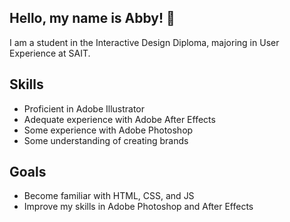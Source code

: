 <section> <!--introduction-->
  <h1>Hello, my name is Abby! 👋</h1>
  <p>I am a student in the Interactive Design Diploma, majoring in User Experience at SAIT.</p>
</section>
<section> <!--skills-->
  <h2>Skills</h2>
  <ul>
    <li>Proficient in Adobe Illustrator</li>
    <li>Adequate experience with Adobe After Effects</li>
    <li>Some experience with Adobe Photoshop</li>
    <li>Some understanding of creating brands</li>
  </ul>
</section>
<section> <!--goals-->
  <h2>Goals</h2>
  <ul>
    <li>Become familiar with HTML, CSS, and JS</li>
    <li>Improve my skills in Adobe Photoshop and After Effects</li>
  </ul>
</section>
